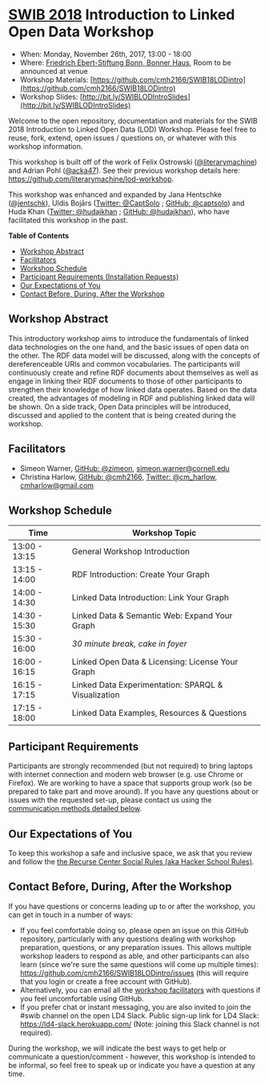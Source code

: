 # [SWIB 2018](https://www.swib.org/swib18) Introduction to Linked Open Data Workshop
* When: Monday, November 26th, 2017, 13:00 - 18:00
* Where: [Friedrich Ebert-Stiftung Bonn, Bonner Haus](http://swib.org/swib18/general-information.html), Room to be announced at venue
* Workshop Materials: [https://github.com/cmh2166/SWIB18LODintro](https://github.com/cmh2166/SWIB18LODintro)
* Workshop Slides: [http://bit.ly/SWIBLODIntroSlides](http://bit.ly/SWIBLODIntroSlides)

Welcome to the open repository, documentation and materials for the SWIB 2018 Introduction to Linked Open Data (LOD) Workshop. Please feel free to reuse, fork, extend, open issues / questions on, or whatever with this workshop information.

This workshop is built off of the work of Felix Ostrowski ([@literarymachine](https://github.com/literarymachine)) and Adrian Pohl ([@acka47](https://github.com/acka47)). See their previous workshop details here: https://github.com/literarymachine/lod-workshop.

This workshop was enhanced and expanded by Jana Hentschke ([@jentschk](https://twitter.com/jentschk)), Uldis Bojārs ([Twitter: @CaptSolo](https://twitter.com/CaptSolo) ; [GitHub: @captsolo](https://github.com/captsolo)) and Huda Khan ([Twitter: @hudajkhan](https://twitter.com/hudajkhan) ; [GitHub: @hudajkhan](https://github.com/hudajkhan)), who have facilitated this workshop in the past.

**Table of Contents**

- [Workshop Abstract](#workshop-abstract)
- [Facilitators](#facilitators)
- [Workshop Schedule](#workshop-schedule)
- [Participant Requirements (Installation Requests)](#participant-requirements)
- [Our Expectations of You](#our-expectations-of-you)
- [Contact Before, During, After the Workshop](#contact-before-during-after-the-workshop)

## Workshop Abstract

This introductory workshop aims to introduce the fundamentals of linked data technologies on the one hand, and the basic issues of open data on the other. The RDF data model will be discussed, along with the concepts of dereferenceable URIs and common vocabularies. The participants will continuously create and refine RDF documents about themselves as well as engage in linking their RDF documents to those of other participants to strengthen their knowledge of how linked data operates. Based on the data created, the advantages of modeling in RDF and publishing linked data will be shown. On a side track, Open Data principles will be introduced, discussed and applied to the content that is being created during the workshop.

## Facilitators

- Simeon Warner, [GitHub: @zimeon](https://github.com/zimeon), [simeon.warner@cornell.edu](mailto:simeon.warner@cornell.edu)
- Christina Harlow, [GitHub: @cmh2166](https://github.com/cmh2166), [Twitter: @cm_harlow](https://twitter.com/cm_harlow), [cmharlow@gmail.com](mailto:cmharlow@gmail.com)

## Workshop Schedule

| Time           | Workshop Topic                                      |
| -------------- | --------------------------------------------------- |
| 13:00 - 13:15  | General Workshop Introduction                       |
| 13:15 - 14:00  | RDF Introduction: Create Your Graph                 |
| 14:00 - 14:30  | Linked Data Introduction: Link Your Graph           |
| 14:30 - 15:30  | Linked Data & Semantic Web: Expand Your Graph       |
| 15:30 - 16:00  | *30 minute break, cake in foyer*                    |
| 16:00 - 16:15  | Linked Open Data & Licensing: License Your Graph    |
| 16:15 - 17:15  | Linked Data Experimentation: SPARQL & Visualization |
| 17:15 - 18:00  | Linked Data Examples, Resources & Questions         |


## Participant Requirements

Participants are strongly recommended (but not required) to bring laptops with internet connection and modern web browser (e.g. use Chrome or Firefox). We are working to have a space that supports group work (so be prepared to take part and move around).  If you have any questions about or issues with the requested set-up, please contact us using the [communication methods detailed below](#contact-before-during-after-the-workshop).

## Our Expectations of You

To keep this workshop a safe and inclusive space, we ask that you review and follow the [the Recurse Center Social Rules (aka Hacker School Rules)](https://www.recurse.com/manual#sub-sec-social-rules).

## Contact Before, During, After the Workshop

If you have questions or concerns leading up to or after the workshop, you can get in touch in a number of ways:

- If you feel comfortable doing so, please open an issue on this GitHub repository, particularly with any questions dealing with workshop preparation, questions, or any preparation issues. This allows multiple workshop leaders to respond as able, and other participants can also learn (since we're sure the same questions will come up multiple times): https://github.com/cmh2166/SWIB18LODintro/issues (this will require that you login or create a free account with GitHub).
- Alternatively, you can email all the [workshop facilitators](#facilitators) with questions if you feel uncomfortable using GitHub.
- If you prefer chat or instant messaging, you are also invited to join the #swib channel on the open LD4 Slack. Public sign-up link for LD4 Slack: https://ld4-slack.herokuapp.com/ (Note: joining this Slack channel is not required).

During the workshop, we will indicate the best ways to get help or communicate a question/comment - however, this workshop is intended to be informal, so feel free to speak up or indicate you have a question at any time.
